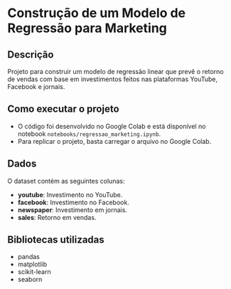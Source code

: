 # Construção de um Modelo de Regressão para Marketing

## Descrição
Projeto para construir um modelo de regressão linear que prevê o retorno de vendas com base em investimentos feitos nas plataformas YouTube, Facebook e jornais.

## Como executar o projeto
- O código foi desenvolvido no Google Colab e está disponível no notebook `notebooks/regressao_marketing.ipynb`.
- Para replicar o projeto, basta carregar o arquivo no Google Colab.

## Dados
O dataset contém as seguintes colunas:
- **youtube**: Investimento no YouTube.
- **facebook**: Investimento no Facebook.
- **newspaper**: Investimento em jornais.
- **sales**: Retorno em vendas.

## Bibliotecas utilizadas
- pandas
- matplotlib
- scikit-learn
- seaborn

